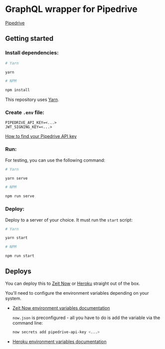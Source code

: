 # GraphQL wrapper for Pipedrive

[Pipedrive](https://pipedrive.com)

## Getting started

### Install dependencies:

```bash
# Yarn

yarn

# NPM

npm install
```

This repository uses [Yarn](https://yarnpkg.com).

### Create `.env` file:

```env
PIPEDRIVE_API_KEY=<...>
JWT_SIGNING_KEY=<...>
```

[How to find your Pipedrive API key](https://pipedrive.readme.io/docs/how-to-find-the-api-token?utm_source=api_reference)

### Run:

For testing, you can use the following command:

```bash
# Yarn

yarn serve

# NPM

npm run serve
```

### Deploy:

Deploy to a server of your choice. It must run the `start` script:

```bash
# Yarn

yarn start

# NPM

npm run start
```

## Deploys

You can deploy this to [Zeit Now](https://zeit.co) or [Heroku](https://heroku.com) straight out of the box.

You'll need to configure the environment variables depending on your system.

- [Zeit Now environment variables documentation](https://zeit.co/docs/v2/build-step#adding-secrets)
   
    `now.json` is preconfigured - all you have to do is add the variable via the command line:

    ```bash
    now secrets add pipedrive-api-key <...>
    ```

- [Heroku environment variables documentation](https://devcenter.heroku.com/articles/config-vars)
